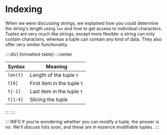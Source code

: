 # Indexing

When we were discussing strings, we explained how you could determine the string's length using `len` and how to get access to individual characters.
Tuples are very much like strings, except more flexible: a string can only contain characters, whereas a tuple can contain any kind of data.
They also offer very similar functionality.

::::div{.formatted-table}
:::center

| Syntax | Meaning |
| ------- | ------- |
| `len(t)` | Length of the tuple `t` |
| `t[0]` | First item in the tuple `t` |
| `t[-1]` | Last item in the tuple `t` |
| `t[1:4]` | Slicing the tuple |

:::
::::

::::INFO
If you're wondering whether you can modify a tuple, the answer is no.
We'll discuss lists soon, and these are in essence modifiable tuples.
::::
